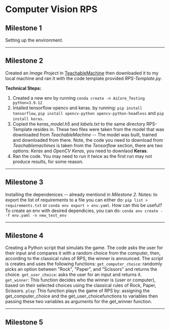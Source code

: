 # Computer Vision RPS

## Milestone 1
Setting up the environment.

--------------
## Milestone 2
Created an *Image Project* in [TeachableMachine](https://teachablemachine.withgoogle.com/train) then downloaded it to my local machine and ran it with the code template provided *RPS-Template.py*.

**Technical Steps:**
1. Created a new env by running `conda create -n AiCore_Testing python=3.9.12`
2. Intalled tensorflow opencv and keras. by running: 
`pip install tensorflow`, `pip install opencv-python opencv-python-headless` and
`pip install keras`.
3. Copied the *keras_model.h5* and *labels.txt* to the same directory RPS-Template resides in. These two files were taken from the model that was downloaded from *TeachableMachine* -- The model was built, trained and downloaded from there. Note, the code you need to download from *Teachablemachines* is taken from the *Tensorflow* section, there are two options: *Keras* and *OpenCV Keras*, you need to downlaod **Keras**.
4. Ran the code. You may need to run it twice as the first run may not produce results, for some reason.

--------------
## Milestone 3
Installing the dependenices -- already mentiond in *Milestone 2*.
Notes: to export the list of requirements to a file you can either do:
`pip list > requirements.txt` or `conda env export > env.yaml`.
How can this be useful? To create an env with desired dependicies, you can do:
`conda env create --f env.yaml -n new_test_env`


--------------
## Milestone 4
Creating a Python script that simulats the game. The code asks the user for their input and compares it with a random choice from the computer, then, according to the classical rules of RPS, the winner is announced.
The script is creates and uses the following functions:
`get_computer_choice`: randomly picks an option between "Rock", "Paper", and "Scissors" and returns the choice.
`get_user_choice`: asks the user for an input and returns it.
`get_winner`: This function decides who the winner is (user or computer), based on their selected choices using the classical rules of Rock, Paper, Scissors.
`play`: This function plays the game of RPS by:
assigning the get_computer_choice and the get_user_choicefunctions to
variables then passing these two variables as arguments for the 
get_winner function.

--------------
## Milestone 5
